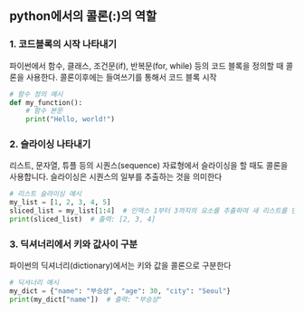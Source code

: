 ## python에서의 콜론(:)의 역할
### 1. **코드블록의 시작 나타내기**
파이썬에서 함수, 클래스, 조건문(if), 반복문(for, while) 등의 코드 블록을 정의할 때 콜론을 사용한다. 콜론이후에는 들여쓰기를 통해서 코드 블록 시작
```python
# 함수 정의 예시
def my_function():
    # 함수 본문
    print("Hello, world!")
```
### 2. 슬라이싱 나타내기
리스트, 문자열, 튜플 등의 시퀀스(sequence) 자료형에서 슬라이싱을 할 때도 콜론을 사용합니다. 슬라이싱은 시퀀스의 일부를 추출하는 것을 의미한다
```python
# 리스트 슬라이싱 예시
my_list = [1, 2, 3, 4, 5]
sliced_list = my_list[1:4]  # 인덱스 1부터 3까지의 요소를 추출하여 새 리스트를 만듦
print(sliced_list)  # 출력: [2, 3, 4]
```
### 3. 딕셔너리에서 키와 값사이 구분
파이썬의 딕셔너리(dictionary)에서는 키와 값을 콜론으로 구분한다
```python
# 딕셔너리 예시
my_dict = {"name": "부승샹", "age": 30, "city": "Seoul"}
print(my_dict["name"])  # 출력: "부승샹"
```